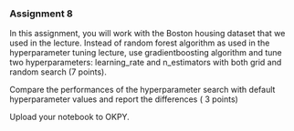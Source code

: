 ### Assignment 8

In this assignment, you will work with the Boston housing dataset that we used in the lecture. Instead of random forest algorithm as used in the hyperparameter tuning lecture, use gradientboosting algorithm and tune two hyperparameters: learning_rate and n_estimators with both grid and random search (7 points).

Compare the performances of the hyperparameter search with default hyperparameter values and report the differences ( 3 points)

Upload your notebook to OKPY.